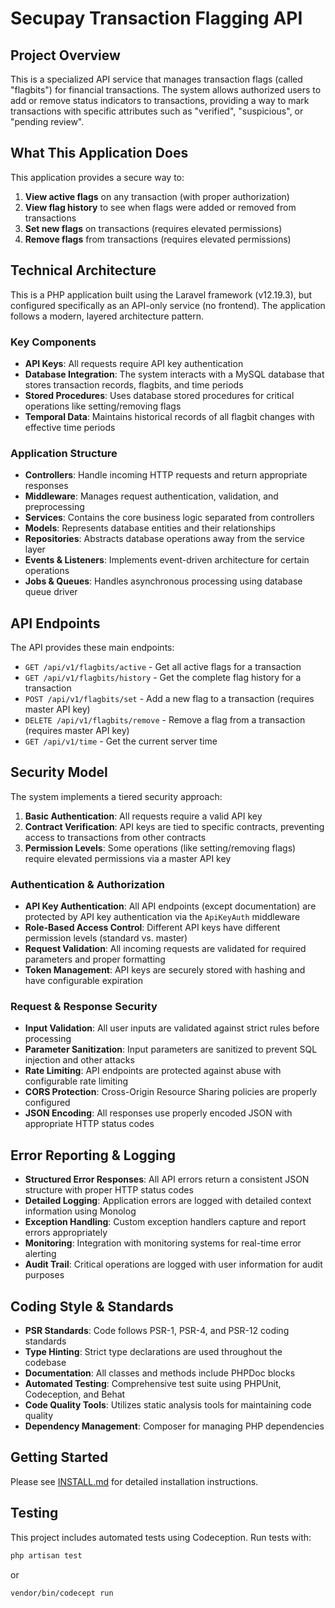 # Secupay Transaction Flagging API

## Project Overview

This is a specialized API service that manages transaction flags (called "flagbits") for financial transactions. The system allows authorized users to add or remove status indicators to transactions, providing a way to mark transactions with specific attributes such as "verified", "suspicious", or "pending review".

## What This Application Does

This application provides a secure way to:

1. **View active flags** on any transaction (with proper authorization)
2. **View flag history** to see when flags were added or removed from transactions
3. **Set new flags** on transactions (requires elevated permissions)
4. **Remove flags** from transactions (requires elevated permissions)

## Technical Architecture

This is a PHP application built using the Laravel framework (v12.19.3), but configured specifically as an API-only service (no frontend). The application follows a modern, layered architecture pattern.

### Key Components

- **API Keys**: All requests require API key authentication
- **Database Integration**: The system interacts with a MySQL database that stores transaction records, flagbits, and time periods
- **Stored Procedures**: Uses database stored procedures for critical operations like setting/removing flags
- **Temporal Data**: Maintains historical records of all flagbit changes with effective time periods

### Application Structure

- **Controllers**: Handle incoming HTTP requests and return appropriate responses
- **Middleware**: Manages request authentication, validation, and preprocessing
- **Services**: Contains the core business logic separated from controllers
- **Models**: Represents database entities and their relationships
- **Repositories**: Abstracts database operations away from the service layer
- **Events & Listeners**: Implements event-driven architecture for certain operations
- **Jobs & Queues**: Handles asynchronous processing using database queue driver

## API Endpoints

The API provides these main endpoints:

- `GET /api/v1/flagbits/active` - Get all active flags for a transaction
- `GET /api/v1/flagbits/history` - Get the complete flag history for a transaction
- `POST /api/v1/flagbits/set` - Add a new flag to a transaction (requires master API key)
- `DELETE /api/v1/flagbits/remove` - Remove a flag from a transaction (requires master API key)
- `GET /api/v1/time` - Get the current server time

## Security Model

The system implements a tiered security approach:

1. **Basic Authentication**: All requests require a valid API key
2. **Contract Verification**: API keys are tied to specific contracts, preventing access to transactions from other contracts
3. **Permission Levels**: Some operations (like setting/removing flags) require elevated permissions via a master API key

### Authentication & Authorization

- **API Key Authentication**: All API endpoints (except documentation) are protected by API key authentication via the `ApiKeyAuth` middleware
- **Role-Based Access Control**: Different API keys have different permission levels (standard vs. master)
- **Request Validation**: All incoming requests are validated for required parameters and proper formatting
- **Token Management**: API keys are securely stored with hashing and have configurable expiration

### Request & Response Security

- **Input Validation**: All user inputs are validated against strict rules before processing
- **Parameter Sanitization**: Input parameters are sanitized to prevent SQL injection and other attacks
- **Rate Limiting**: API endpoints are protected against abuse with configurable rate limiting
- **CORS Protection**: Cross-Origin Resource Sharing policies are properly configured
- **JSON Encoding**: All responses use properly encoded JSON with appropriate HTTP status codes

## Error Reporting & Logging

- **Structured Error Responses**: All API errors return a consistent JSON structure with proper HTTP status codes
- **Detailed Logging**: Application errors are logged with detailed context information using Monolog
- **Exception Handling**: Custom exception handlers capture and report errors appropriately
- **Monitoring**: Integration with monitoring systems for real-time error alerting
- **Audit Trail**: Critical operations are logged with user information for audit purposes

## Coding Style & Standards

- **PSR Standards**: Code follows PSR-1, PSR-4, and PSR-12 coding standards
- **Type Hinting**: Strict type declarations are used throughout the codebase
- **Documentation**: All classes and methods include PHPDoc blocks
- **Automated Testing**: Comprehensive test suite using PHPUnit, Codeception, and Behat
- **Code Quality Tools**: Utilizes static analysis tools for maintaining code quality
- **Dependency Management**: Composer for managing PHP dependencies

## Getting Started

Please see [INSTALL.md](INSTALL.md) for detailed installation instructions.

## Testing

This project includes automated tests using Codeception. Run tests with:

```bash
php artisan test
```

or

```bash
vendor/bin/codecept run
```

